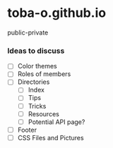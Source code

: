 # toba-o.github.io
public-private

### Ideas to discuss 
- [ ] Color themes
- [ ] Roles of members
- [ ] Directories
  - [ ] Index
  - [ ] Tips
  - [ ] Tricks
  - [ ] Resources
  - [ ] Potential API page?
- [ ] Footer
- [ ] CSS Files and Pictures
